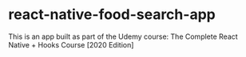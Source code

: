 # react-native-food-search-app
This is an app built as part of the Udemy course: The Complete React Native + Hooks Course [2020 Edition]
